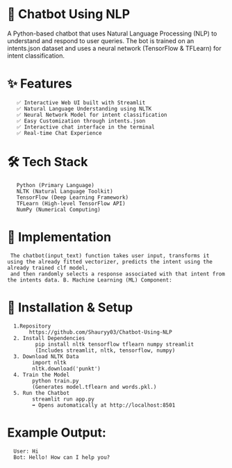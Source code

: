 # 🤖 Chatbot Using NLP

A Python-based chatbot that uses Natural Language Processing (NLP) to understand and respond to user queries. The bot is trained on an intents.json dataset and uses a neural network (TensorFlow & TFLearn) for intent classification.

# ✨ Features
 
       ✅ Interactive Web UI built with Streamlit
       ✅ Natural Language Understanding using NLTK
       ✅ Neural Network Model for intent classification
       ✅ Easy Customization through intents.json
       ✅ Interactive chat interface in the terminal
       ✅ Real-time Chat Experience
       
# 🛠️ Tech Stack
 
       Python (Primary Language)
       NLTK (Natural Language Toolkit)
       TensorFlow (Deep Learning Framework)
       TFLearn (High-level TensorFlow API)
       NumPy (Numerical Computing) 

# 🚀 Implementation

     The chatbot(input_text) function takes user input, transforms it using the already fitted vectorizer, predicts the intent using the already trained clf model, 
     and then randomly selects a response associated with that intent from the intents data. B. Machine Learning (ML) Component:

       
# 🚀 Installation & Setup

      1.Repository
           https://github.com/Shauryy03/Chatbot-Using-NLP
      2. Install Dependencies
             pip install nltk tensorflow tflearn numpy streamlit
             (Includes streamlit, nltk, tensorflow, numpy)
      3. Download NLTK Data
            import nltk
            nltk.download('punkt')
      4. Train the Model
            python train.py
            (Generates model.tflearn and words.pkl.)
      5. Run the Chatbot
            streamlit run app.py
            ➡️ Opens automatically at http://localhost:8501
            
# Example Output:
 
      User: Hi  
      Bot: Hello! How can I help you?





